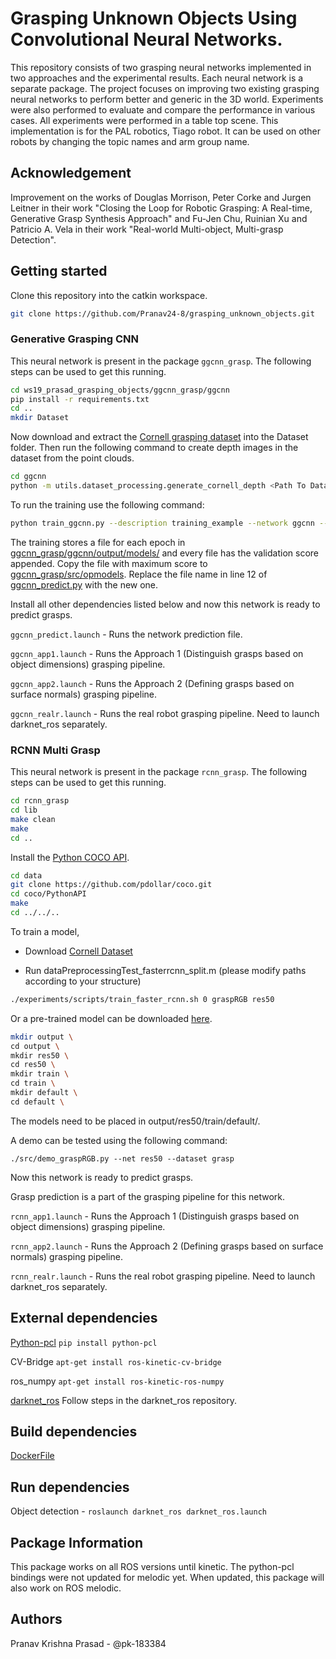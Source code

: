 # Grasping Unknown Objects Using Convolutional Neural Networks.

This repository consists of two grasping neural networks implemented in two approaches and the experimental results. Each neural network is a separate package. The project focuses on improving two existing grasping neural networks to perform better and generic in the 3D world. Experiments were also performed to evaluate and compare the performance in various cases. All experiments were performed in a table top scene. This implementation is for the PAL robotics, Tiago robot. It can be used on other robots by changing the topic names and arm group name. 

## Acknowledgement

Improvement on the works of Douglas Morrison, Peter Corke and Jurgen Leitner in their work "Closing the Loop for Robotic Grasping: A Real-time, Generative Grasp Synthesis Approach" and Fu-Jen Chu, Ruinian Xu and Patricio A. Vela in their work "Real-world Multi-object, Multi-grasp Detection". 


## Getting started

Clone this repository into the catkin workspace.

```bash
git clone https://github.com/Pranav24-8/grasping_unknown_objects.git
```

### Generative Grasping CNN

This neural network is present in the package ```ggcnn_grasp```. The following steps can be used to get this running.

```bash
cd ws19_prasad_grasping_objects/ggcnn_grasp/ggcnn
pip install -r requirements.txt
cd ..
mkdir Dataset
```

Now download and extract the [Cornell grasping dataset](http://pr.cs.cornell.edu/grasping/rect_data/data.php) into the Dataset folder. Then run the following command to create depth images in the dataset from the point clouds.

```bash
cd ggcnn
python -m utils.dataset_processing.generate_cornell_depth <Path To Dataset>
```

To run the training use the following command:

```bash
python train_ggcnn.py --description training_example --network ggcnn --dataset cornell --dataset-path <Path To Dataset>
```

The training stores a file for each epoch in  [ggcnn_grasp/ggcnn/output/models/](https://github.com/Pranav24-8/grasping_unknown_objects/tree/master/ggcnn_grasp/ggcnn/output/models) and every file has the validation score appended. Copy the file with maximum score to [ggcnn_grasp/src/opmodels](https://github.com/Pranav24-8/grasping_unknown_objects/tree/master/ggcnn_grasp/src/opmodels). Replace the file name in line 12 of [ggcnn_predict.py](https://github.com/Pranav24-8/grasping_unknown_objects/blob/master/ggcnn_grasp/src/ggcnn_predict.py) with the new one.

Install all other dependencies listed below and now this network is ready to predict grasps. 

```ggcnn_predict.launch``` - Runs the network prediction file.

```ggcnn_app1.launch``` - Runs the Approach 1 (Distinguish grasps based on object dimensions) grasping pipeline.

```ggcnn_app2.launch``` - Runs the Approach 2 (Defining grasps based on surface normals) grasping pipeline.

```ggcnn_realr.launch``` - Runs the real robot grasping pipeline. Need to launch darknet_ros separately.

### RCNN Multi Grasp

This neural network is present in the package ```rcnn_grasp```. The following steps can be used to get this running.

```bash
cd rcnn_grasp
cd lib
make clean
make
cd ..
```
Install the [Python COCO API](https://github.com/cocodataset/cocoapi).

```bash
cd data
git clone https://github.com/pdollar/coco.git
cd coco/PythonAPI
make
cd ../../..
```

To train a model,


*  Download [Cornell Dataset](http://pr.cs.cornell.edu/grasping/rect_data/data.php)

*  Run dataPreprocessingTest_fasterrcnn_split.m (please modify paths according to your structure)

```bash
./experiments/scripts/train_faster_rcnn.sh 0 graspRGB res50
```

Or a pre-trained model can be downloaded [here](https://www.dropbox.com/s/ldapcpanzqdu7tc/models.zip?dl=0).

```bash
mkdir output \
cd output \
mkdir res50 \
cd res50 \
mkdir train \
cd train \
mkdir default \
cd default \
```

The models need to be placed in output/res50/train/default/.

A demo can be tested using the following command:

```./src/demo_graspRGB.py --net res50 --dataset grasp```

Now this network is ready to predict grasps.

Grasp prediction is a part of the grasping pipeline for this network.

```rcnn_app1.launch``` - Runs the Approach 1 (Distinguish grasps based on object dimensions) grasping pipeline.

```rcnn_app2.launch``` - Runs the Approach 2 (Defining grasps based on surface normals) grasping pipeline.

```rcnn_realr.launch``` - Runs the real robot grasping pipeline. Need to launch darknet_ros separately.

## External dependencies
[Python-pcl](https://github.com/strawlab/python-pcl) ```pip install python-pcl```

CV-Bridge ```apt-get install ros-kinetic-cv-bridge```

ros_numpy ```apt-get install ros-kinetic-ros-numpy```

[darknet_ros](https://github.com/leggedrobotics/darknet_ros) Follow steps in the darknet_ros repository.

## Build dependencies

[DockerFile](https://fbe-gitlab.hs-weingarten.de/stud-iki/thesis-master/ws19_prasad_grasping_objects/blob/dev/docker/DockerFile)

## Run dependencies
Object detection - ```roslaunch darknet_ros darknet_ros.launch```

## Package Information

This package works on all ROS versions until kinetic. The python-pcl bindings were not updated for melodic yet. When updated, this package will also work on ROS melodic.

## Authors
Pranav Krishna Prasad - @pk-183384


